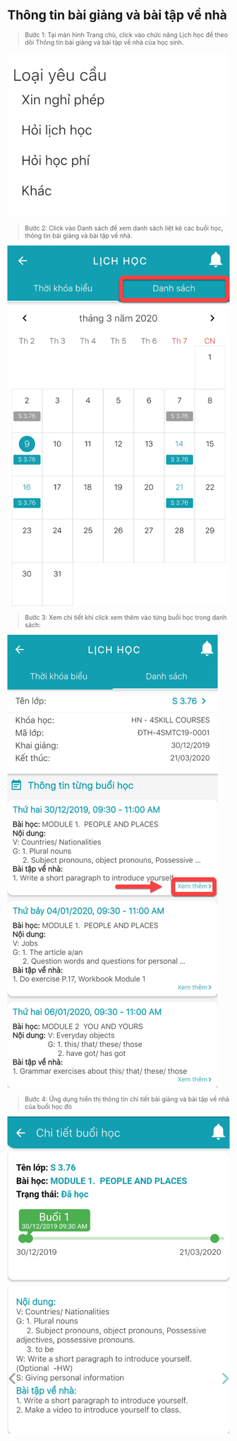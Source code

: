 # Thông tin bài giảng và bài tập về nhà



> Bước 1: Tại màn hình Trang chủ, click vào chức năng Lịch học để theo dõi Thông tin bài giảng và bài tập về nhà của học sinh.

![](../.gitbook/assets/image%20%2813%29.png)

> Bước 2: Click vào Danh sách để xem danh sách liệt kê các buổi học, thông tin bài giảng và bài tập về nhà.

![](../.gitbook/assets/image%20%2822%29.png)

> Bước 3: Xem chi tiết khi click xem thêm vào từng buổi học trong danh sách:

![](../.gitbook/assets/image%20%2845%29.png)

> Bước 4: Ứng dụng hiển thị thông tin chi tiết bài giảng và bài tập về nhà của buổi học đó

![](../.gitbook/assets/image%20%2857%29.png)


